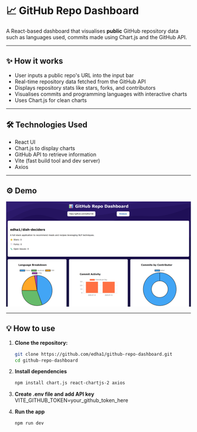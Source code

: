 # 📈 GitHub Repo Dashboard

A React-based dashboard that visualises **public** GitHub repository data such as languages used, commits made using Chart.js and the GitHub API. 

---

## ✨ How it works 

- User inputs a public repo's URL into the input bar
- Real-time repository data fetched from the GitHub API
- Displays repository stats like stars, forks, and contributors
- Visualises commits and programming languages with interactive charts
- Uses Chart.js for clean charts

---

## 🛠️  Technologies Used 

- React UI 
- Chart.js to display charts 
- GitHub API to retrieve information 
- Vite (fast build tool and dev server)
- Axios

---

## ⚙️ Demo

![Screenshot of UI](github-repo-dashboard/image.png "GitHub Repo Dashboard")

---

## 💡 How to use 

1. **Clone the repository:**
   ```bash
   git clone https://github.com/edha1/github-repo-dashboard.git
   cd github-repo-dashboard

2. **Install dependencies** 
    ```bash
    npm install chart.js react-chartjs-2 axios

3. **Create .env file and add API key** 
    VITE_GITHUB_TOKEN=your_github_token_here

4. **Run the app**
    ```bash
    npm run dev 

